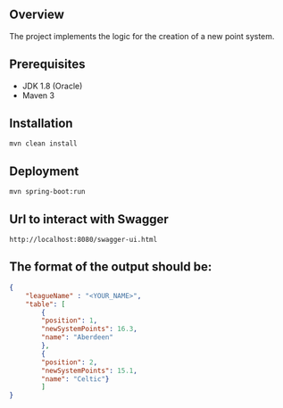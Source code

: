 ## Overview

The project implements the logic for the creation of a new point system.

## Prerequisites
- JDK 1.8 (Oracle)
- Maven 3

## Installation 

```
mvn clean install
```

## Deployment
```
mvn spring-boot:run
```

## Url to interact with Swagger
```
http://localhost:8080/swagger-ui.html
```

## The format of the output should be:

```json
{
    "leagueName" : "<YOUR_NAME>",
    "table": [
        {
        "position": 1,
        "newSystemPoints": 16.3,
        "name": "Aberdeen"
        },
        {
        "position": 2,
        "newSystemPoints": 15.1,
        "name": "Celtic"}
        ]
}
```
